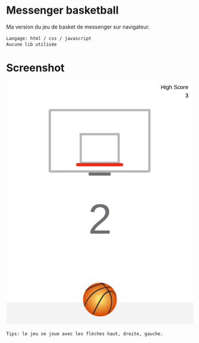 # Messenger basketball

Ma version du jeu de basket de messenger sur navigateur.

    Langage: html / css / javascript
    Aucune lib utilisée

# Screenshot 

![Alt text](/Screenshot/screenshot.png?raw=true "Basketball game")

    Tips: le jeu se joue avec les flèches haut, droite, gauche.
